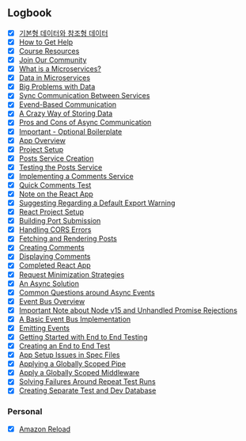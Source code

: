 

## Logbook
- [x] [기본형 데이터와 참조형 데이터](things:///show?id=GAz9ExehynztnrJFZPHCTE)
- [x] [How to Get Help](things:///show?id=3tBHT15AR6AD1qdV3ircmD)
- [x] [Course Resources](things:///show?id=ABPy3q1V3rznZWBXPFcD81)
- [x] [Join Our Community](things:///show?id=XVAH6AsFnDGW9JJQxBTS3L)
- [x] [What is a Microservices?](things:///show?id=YJpckRrQvxmLAGZFseoT1m)
- [x] [Data in Microservices](things:///show?id=Dc1mBeEixE9nt5oRyL2TqG)
- [x] [Big Problems with Data](things:///show?id=CYws93c2G85vCYd3tSNaih)
- [x] [Sync Communication Between Services](things:///show?id=7vG2zwd9s5Eo517GADtE2T)
- [x] [Evend-Based Communication](things:///show?id=8vhxfMnvhBshBbnpd3yH4Q)
- [x] [A Crazy Way of Storing Data](things:///show?id=X6TNwCgxC2JAyXuGPZmyYg)
- [x] [Pros and Cons of Async Communication](things:///show?id=9b9kyp2ytaVxyPXg5JdVZG)
- [x] [Important - Optional Boilerplate](things:///show?id=Tzbjpu7G5whFEspZ5EoBWZ)
- [x] [App Overview](things:///show?id=Prf5qtf2ujstkW4Tu366qx)
- [x] [Project Setup](things:///show?id=8C1MBsSBG47cFeVZnu1nyH)
- [x] [Posts Service Creation](things:///show?id=5qZbrhgKUuG2AzPg6oLeB6)
- [x] [Testing the Posts Service](things:///show?id=EvNbGwgfCe15T5BwH1tmH1)
- [x] [Implementing a Comments Service](things:///show?id=2obefLsQyYHGsb8pa7PvKF)
- [x] [Quick Comments Test](things:///show?id=7erYPtNFwAJj6iEqFpUBNm)
- [x] [Note on the React App](things:///show?id=BbRJCVCUvzUWDjtymwPFFX)
- [x] [Suggesting Regarding a Default Export Warning](things:///show?id=MeyvZs4GjqBH4a7t4CAsJj)
- [x] [React Project Setup](things:///show?id=VNh5kKy3U5GUSwb4RHGJiR)
- [x] [Building Port Submission](things:///show?id=GDuYHjcGKg3SY3QWRvUQwi)
- [x] [Handling CORS Errors](things:///show?id=WfKmGCm49BpDsg79Dz2EgL)
- [x] [Fetching and Rendering Posts](things:///show?id=LbPs15v9RwwyvQbi2xojVX)
- [x] [Creating Comments](things:///show?id=J3YKgzjGLmcy2Tm6x5BuVE)
- [x] [Displaying Comments](things:///show?id=C9Z21Z7m8DnhudrwtBzoLZ)
- [x] [Completed React App](things:///show?id=Q4sBXQmQdiD9MywuuznEQq)
- [x] [Request Minimization Strategies](things:///show?id=CjVguJzrDyxWktQtfvhbmz)
- [x] [An Async Solution](things:///show?id=T5di9C5JdBvYT7EWMuevtj)
- [x] [Common Questions around Async Events](things:///show?id=YJsS2qmMgpaX5BcidxSft2)
- [x] [Event Bus Overview](things:///show?id=LtDFRkxVinAbDTUjd8o7kj)
- [x] [Important Note about Node v15 and Unhandled Promise Rejections](things:///show?id=AEW8WbPfjqutbzfAaQcat2)
- [x] [A Basic Event Bus Implementation](things:///show?id=QXrMFTMRULtVGVqrCfhoL4)
- [x] [Emitting Events](things:///show?id=64gcVQAw3XHy9SPpNyzP4y)
- [x] [Getting Started with End to End Testing](things:///show?id=GsouhT1aDvL7Q4wegH4ciA)
- [x] [Creating an End to End Test](things:///show?id=8Ekm6AYXYKopV68GWkMqw7)
- [x] [App Setup Issues in Spec Files](things:///show?id=SGuMV9KY2NBrVtHp54S3Vi)
- [x] [Applying a Globally Scoped Pipe](things:///show?id=J9kioZ8X8y535tJRAmEjAn)
- [x] [Apply a Globally Scoped Middleware](things:///show?id=MhL4nHzqgabKzWai2fKvFZ)
- [x] [Solving Failures Around Repeat Test Runs](things:///show?id=AmmoaV7oodtb3zLSgiXN8Z)
- [x] [Creating Separate Test and Dev Database](things:///show?id=16yankYkj8wSer92wsUD4n)
### Personal
- [x] [Amazon Reload](things:///show?id=A1JbXzmFz4ritkhbtMm4vC)